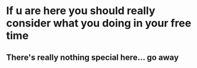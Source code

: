 # If u are here you should really consider what you doing in your free time
## There's really nothing special here... go away
